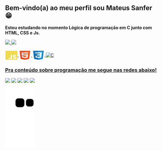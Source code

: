 ## Bem-vindo(a) ao meu perfil sou Mateus Sanfer 😁

<b>Estou estudando no momento Lógica de programação em C junto com HTML, CSS e Js.</b>

 <div>
   <a href="https://github.com/MateusSanfer">
   <img height="180em" src="https://github-readme-stats.vercel.app/api?username=MateusSanfer&show_icons=true&theme=tokyonight&include_all_commits=true&count_private=true"/>
   <img height="180em" src="https://github-readme-stats.vercel.app/api/top-langs/?username=MateusSanfer&layout=compact&langs_count=6&theme=tokyonight"/>

</div>
<div style="display: inline_block"><br>
  <img align="center" alt="Js" height="30" width="40" src="https://raw.githubusercontent.com/devicons/devicon/master/icons/javascript/javascript-plain.svg ">
  <img align="center" alt="HTML" height="30" width="40" src="https://raw.githubusercontent.com/devicons/devicon/master/icons/html5/html5-original.svg ">
  <img align="center" alt="CSS" height="30" width="40" src="https://raw.githubusercontent.com/devicons/devicon/master/icons/css3/css3-original.svg ">
 <img align="center" alt="C" height="30" width="40" src="https://cdn.jsdelivr.net/gh/devicons/devicon/icons/c/c-original.svg"/>
 
 <br>
 
  ### Pra conteúdo sobre programação me segue nas redes abaixo!
 
<div>
  <a href="#" target="_blank"><img src="https://img.shields.io/badge/YouTube-FF0000?style=for-the-badge&logo=youtube&logoColor=white" target="_blank"></a>
  <a href="https://instagram.com/mateussanfer" target="_blank"><img src="https://img.shields.io/badge/Instagram-E4405F?style=for-the-badge&logo=instagram&logoColor=white" target="_blank"></a>
 <a href="" target="_blank"><img src="https://img.shields.io/badge/Discord-7289DA?style=for-the-badge&logo=discord&logoColor=white" target="_blank"></a>
  <a href = "mateus.sanfer@gmail.com"><img src="https://img.shields.io/badge/Gmail-D14836?style=for-the-badge&logo=gmail&logoColor=white" alvo ="_blank"></a>
  <a href="https://www.linkedin.com/in/mateus-sanfer" target="_blank"><img src="https://img.shields.io/badge/LinkedIn-0077B5?style=for-the-badge&logo=linkedin&logoColor=white" target="_blank"></a>
 
  ![Snake animation](https://github.com/MateusSanfer/MateusSanfer/blob/output/github-contribution-grid-snake.svg)

</div>
